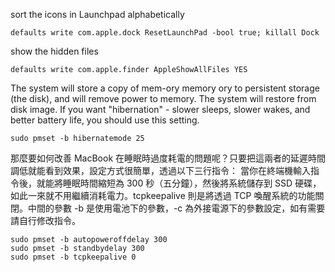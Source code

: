 
sort the icons in Launchpad alphabetically
```
defaults write com.apple.dock ResetLaunchPad -bool true; killall Dock
```

show the hidden files
```
defaults write com.apple.finder AppleShowAllFiles YES
```

The system will store a copy of mem-ory memory
ory to persistent storage (the disk), and will remove power to memory. The system will restore from
disk image. If you want "hibernation" - slower sleeps, slower wakes, and better battery life, you
should use this setting.

```
sudo pmset -b hibernatemode 25
```


那麼要如何改善 MacBook 在睡眠時過度耗電的問題呢？只要把這兩者的延遲時間調低就能看到效果，設定方式很簡單，透過以下三行指令：
當你在終端機輸入指令後，就能將睡眠時間縮短為 300 秒（五分鐘），然後將系統儲存到 SSD 硬碟，如此一來就不用繼續消耗電力。tcpkeepalive 則是將透過 TCP 喚醒系統的功能關閉。中間的參數 -b 是使用電池下的參數，-c 為外接電源下的參數設定，如有需要請自行修改指令。
```
sudo pmset -b autopoweroffdelay 300
sudo pmset -b standbydelay 300
sudo pmset -b tcpkeepalive 0
```


